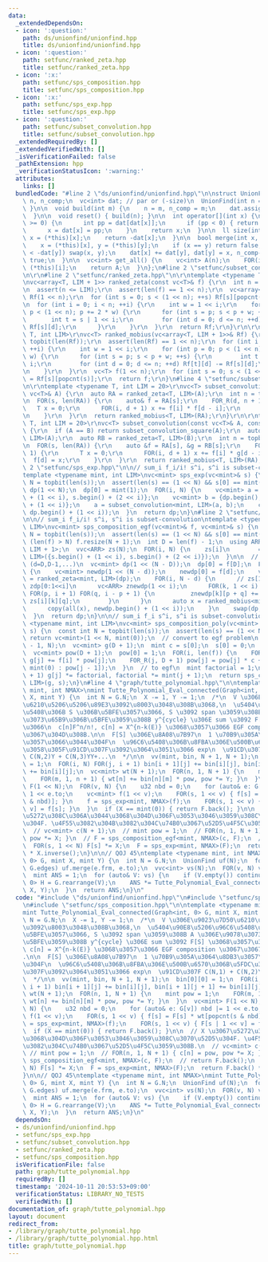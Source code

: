 ```yaml
---
data:
  _extendedDependsOn:
  - icon: ':question:'
    path: ds/unionfind/unionfind.hpp
    title: ds/unionfind/unionfind.hpp
  - icon: ':question:'
    path: setfunc/ranked_zeta.hpp
    title: setfunc/ranked_zeta.hpp
  - icon: ':x:'
    path: setfunc/sps_composition.hpp
    title: setfunc/sps_composition.hpp
  - icon: ':x:'
    path: setfunc/sps_exp.hpp
    title: setfunc/sps_exp.hpp
  - icon: ':question:'
    path: setfunc/subset_convolution.hpp
    title: setfunc/subset_convolution.hpp
  _extendedRequiredBy: []
  _extendedVerifiedWith: []
  _isVerificationFailed: false
  _pathExtension: hpp
  _verificationStatusIcon: ':warning:'
  attributes:
    links: []
  bundledCode: "#line 2 \"ds/unionfind/unionfind.hpp\"\n\nstruct UnionFind {\n  int\
    \ n, n_comp;\n  vc<int> dat; // par or (-size)\n  UnionFind(int n = 0) { build(n);\
    \ }\n\n  void build(int m) {\n    n = m, n_comp = m;\n    dat.assign(n, -1);\n\
    \  }\n\n  void reset() { build(n); }\n\n  int operator[](int x) {\n    while (dat[x]\
    \ >= 0) {\n      int pp = dat[dat[x]];\n      if (pp < 0) { return dat[x]; }\n\
    \      x = dat[x] = pp;\n    }\n    return x;\n  }\n\n  ll size(int x) {\n   \
    \ x = (*this)[x];\n    return -dat[x];\n  }\n\n  bool merge(int x, int y) {\n\
    \    x = (*this)[x], y = (*this)[y];\n    if (x == y) return false;\n    if (-dat[x]\
    \ < -dat[y]) swap(x, y);\n    dat[x] += dat[y], dat[y] = x, n_comp--;\n    return\
    \ true;\n  }\n\n  vc<int> get_all() {\n    vc<int> A(n);\n    FOR(i, n) A[i] =\
    \ (*this)[i];\n    return A;\n  }\n};\n#line 2 \"setfunc/subset_convolution.hpp\"\
    \n\r\n#line 2 \"setfunc/ranked_zeta.hpp\"\n\r\ntemplate <typename T, int LIM>\r\
    \nvc<array<T, LIM + 1>> ranked_zeta(const vc<T>& f) {\r\n  int n = topbit(len(f));\r\
    \n  assert(n <= LIM);\r\n  assert(len(f) == 1 << n);\r\n  vc<array<T, LIM + 1>>\
    \ Rf(1 << n);\r\n  for (int s = 0; s < (1 << n); ++s) Rf[s][popcnt(s)] = f[s];\r\
    \n  for (int i = 0; i < n; ++i) {\r\n    int w = 1 << i;\r\n    for (int p = 0;\
    \ p < (1 << n); p += 2 * w) {\r\n      for (int s = p; s < p + w; ++s) {\r\n \
    \       int t = s | 1 << i;\r\n        for (int d = 0; d <= n; ++d) Rf[t][d] +=\
    \ Rf[s][d];\r\n      }\r\n    }\r\n  }\r\n  return Rf;\r\n}\r\n\r\ntemplate <typename\
    \ T, int LIM>\r\nvc<T> ranked_mobius(vc<array<T, LIM + 1>>& Rf) {\r\n  int n =\
    \ topbit(len(Rf));\r\n  assert(len(Rf) == 1 << n);\r\n  for (int i = 0; i < n;\
    \ ++i) {\r\n    int w = 1 << i;\r\n    for (int p = 0; p < (1 << n); p += 2 *\
    \ w) {\r\n      for (int s = p; s < p + w; ++s) {\r\n        int t = s | 1 <<\
    \ i;\r\n        for (int d = 0; d <= n; ++d) Rf[t][d] -= Rf[s][d];\r\n      }\r\
    \n    }\r\n  }\r\n  vc<T> f(1 << n);\r\n  for (int s = 0; s < (1 << n); ++s) f[s]\
    \ = Rf[s][popcnt(s)];\r\n  return f;\r\n}\n#line 4 \"setfunc/subset_convolution.hpp\"\
    \n\r\ntemplate <typename T, int LIM = 20>\r\nvc<T> subset_convolution_square(const\
    \ vc<T>& A) {\r\n  auto RA = ranked_zeta<T, LIM>(A);\r\n  int n = topbit(len(RA));\r\
    \n  FOR(s, len(RA)) {\r\n    auto& f = RA[s];\r\n    FOR_R(d, n + 1) {\r\n   \
    \   T x = 0;\r\n      FOR(i, d + 1) x += f[i] * f[d - i];\r\n      f[d] = x;\r\
    \n    }\r\n  }\r\n  return ranked_mobius<T, LIM>(RA);\r\n}\r\n\r\ntemplate <typename\
    \ T, int LIM = 20>\r\nvc<T> subset_convolution(const vc<T>& A, const vc<T>& B)\
    \ {\r\n  if (A == B) return subset_convolution_square(A);\r\n  auto RA = ranked_zeta<T,\
    \ LIM>(A);\r\n  auto RB = ranked_zeta<T, LIM>(B);\r\n  int n = topbit(len(RA));\r\
    \n  FOR(s, len(RA)) {\r\n    auto &f = RA[s], &g = RB[s];\r\n    FOR_R(d, n +\
    \ 1) {\r\n      T x = 0;\r\n      FOR(i, d + 1) x += f[i] * g[d - i];\r\n    \
    \  f[d] = x;\r\n    }\r\n  }\r\n  return ranked_mobius<T, LIM>(RA);\r\n}\r\n#line\
    \ 2 \"setfunc/sps_exp.hpp\"\n\n// sum_i f_i/i! s^i, s^i is subset-convolution\n\
    template <typename mint, int LIM>\nvc<mint> sps_exp(vc<mint>& s) {\n  const int\
    \ N = topbit(len(s));\n  assert(len(s) == (1 << N) && s[0] == mint(0));\n  vc<mint>\
    \ dp(1 << N);\n  dp[0] = mint(1);\n  FOR(i, N) {\n    vc<mint> a = {s.begin()\
    \ + (1 << i), s.begin() + (2 << i)};\n    vc<mint> b = {dp.begin(), dp.begin()\
    \ + (1 << i)};\n    a = subset_convolution<mint, LIM>(a, b);\n    copy(all(a),\
    \ dp.begin() + (1 << i));\n  }\n  return dp;\n}\n#line 2 \"setfunc/sps_composition.hpp\"\
    \n\n// sum_i f_i/i! s^i, s^i is subset-convolution\ntemplate <typename mint, int\
    \ LIM>\nvc<mint> sps_composition_egf(vc<mint>& f, vc<mint>& s) {\n  const int\
    \ N = topbit(len(s));\n  assert(len(s) == (1 << N) && s[0] == mint(0));\n  if\
    \ (len(f) > N) f.resize(N + 1);\n  int D = len(f) - 1;\n  using ARR = array<mint,\
    \ LIM + 1>;\n  vvc<ARR> zs(N);\n  FOR(i, N) {\n    zs[i]\n        = ranked_zeta<mint,\
    \ LIM>({s.begin() + (1 << i), s.begin() + (2 << i)});\n  }\n\n  // dp : (d/dt)^df(s)\
    \ (d=D,D-1,...)\n  vc<mint> dp(1 << (N - D));\n  dp[0] = f[D];\n  FOR_R(d, D)\
    \ {\n    vc<mint> newdp(1 << (N - d));\n    newdp[0] = f[d];\n    vc<ARR> zdp\
    \ = ranked_zeta<mint, LIM>(dp);\n    FOR(i, N - d) {\n      // zs[1<<i:2<<i],\
    \ zdp[0:1<<i]\n      vc<ARR> znewdp(1 << i);\n      FOR(k, 1 << i) {\n       \
    \ FOR(p, i + 1) FOR(q, i - p + 1) {\n          znewdp[k][p + q] += zdp[k][p] *\
    \ zs[i][k][q];\n        }\n      }\n      auto x = ranked_mobius<mint, LIM>(znewdp);\n\
    \      copy(all(x), newdp.begin() + (1 << i));\n    }\n    swap(dp, newdp);\n\
    \  }\n  return dp;\n}\n\n// sum_i f_i s^i, s^i is subset-convolution\ntemplate\
    \ <typename mint, int LIM>\nvc<mint> sps_composition_poly(vc<mint> f, vc<mint>\
    \ s) {\n  const int N = topbit(len(s));\n  assert(len(s) == (1 << N));\n  if (f.empty())\
    \ return vc<mint>(1 << N, mint(0));\n  // convert to egf problem\n  int D = min<int>(len(f)\
    \ - 1, N);\n  vc<mint> g(D + 1);\n  mint c = s[0];\n  s[0] = 0;\n  // (x+c)^i\n\
    \  vc<mint> pow(D + 1);\n  pow[0] = 1;\n  FOR(i, len(f)) {\n    FOR(j, D + 1)\
    \ g[j] += f[i] * pow[j];\n    FOR_R(j, D + 1) pow[j] = pow[j] * c + (j == 0 ?\
    \ mint(0) : pow[j - 1]);\n  }\n  // to egf\n  mint factorial = 1;\n  FOR(j, D\
    \ + 1) g[j] *= factorial, factorial *= mint(j + 1);\n  return sps_composition_egf<mint,\
    \ LIM>(g, s);\n}\n#line 4 \"graph/tutte_polynomial.hpp\"\n\ntemplate <typename\
    \ mint, int NMAX>\nmint Tutte_Polynomial_Eval_connected(Graph<int, 0> G, mint\
    \ X, mint Y) {\n  int N = G.N;\n  X -= 1, Y -= 1;\n  /*\n  V \u306E\u9023\u7D50\
    \u6210\u5206\u5206\u89E3\u3092\u8003\u3048\u308B\u3068,\n  \u5404\u90E8\u5206\u96C6\
    \u5408\u306B S \u306B\u5BFE\u3057\u3066, S \u3092 span \u3059\u308B A \u306E\u9078\
    \u3073\u65B9\u306B\u5BFE\u3059\u308B y^{cycle} \u306E sum \u3092 F[S] \u3068\u3057\
    \u3066\n  c[n]F^n/n!, c[n] = X^{n-k(E)} \u3068\u3057\u3066 EGF composition \u3067\
    \u3067\u304D\u308B.\n\n  F[S] \u306E\u8A08\u7B97\n  1 \u70B9\u305A\u3064\u8DB3\
    \u3057\u3066\u3044\u304F\n  \u96C6\u5408\u306B\u8FBA\u306E\u500B\u6570\u306B\u5FDC\
    \u3058\u305F\u91CD\u307F\u3092\u3064\u3051\u3066 exp\n  \u91CD\u307F C(N,1) +\
    \ C(N,2)Y + C(N,3)YY+...\n  */\n\n  vv(mint, bin, N + 1, N + 1);\n  bin[0][0]\
    \ = 1;\n  FOR(i, N) FOR(j, i + 1) bin[i + 1][j] += bin[i][j], bin[i + 1][j + 1]\
    \ += bin[i][j];\n  vc<mint> wt(N + 1);\n  FOR(n, 1, N + 1) {\n    mint pow = 1;\n\
    \    FOR(m, 1, n + 1) { wt[n] += bin[n][m] * pow, pow *= Y; }\n  }\n  vc<mint>\
    \ F(1 << N);\n  FOR(v, N) {\n    u32 nbd = 0;\n    for (auto& e: G[v]) nbd |=\
    \ 1 << e.to;\n    vc<mint> f(1 << v);\n    FOR(s, 1 << v) { f[s] = F[s] * wt[popcnt(s\
    \ & nbd)]; }\n    f = sps_exp<mint, NMAX>(f);\n    FOR(s, 1 << v) { F[s | 1 <<\
    \ v] = f[s]; }\n  }\n  if (X == mint(0)) { return F.back(); }\n\n  // X \u3067\
    \u5272\u308C\u306A\u3044\u3068\u304D\u306F\u3053\u3046\u3059\u308C\u3070\u52D5\
    \u304F. \u4F55\u3082\u304B\u3082\u304C\u74B0\u3067\u52D5\u4F5C\u3059\u308B.\n\
    \  // vc<mint> c(N + 1);\n  // mint pow = 1;\n  // FOR(n, 1, N + 1) { c[n] = pow,\
    \ pow *= X; }\n  // F = sps_composition_egf<mint, NMAX>(c, F);\n  // return F.back();\n\
    \  FOR(s, 1 << N) F[s] *= X;\n  F = sps_exp<mint, NMAX>(F);\n  return F.back()\
    \ * X.inverse();\n}\n\n// QOJ 45\ntemplate <typename mint, int NMAX>\nmint Tutte_Polynomial_Eval(Graph<int,\
    \ 0> G, mint X, mint Y) {\n  int N = G.N;\n  UnionFind uf(N);\n  for (auto& e:\
    \ G.edges) uf.merge(e.frm, e.to);\n  vvc<int> vs(N);\n  FOR(v, N) vs[uf[v]].eb(v);\n\
    \  mint ANS = 1;\n  for (auto& V: vs) {\n    if (V.empty()) continue;\n    Graph<int,\
    \ 0> H = G.rearrange(V);\n    ANS *= Tutte_Polynomial_Eval_connected<mint, NMAX>(H,\
    \ X, Y);\n  }\n  return ANS;\n}\n"
  code: "#include \"ds/unionfind/unionfind.hpp\"\n#include \"setfunc/sps_exp.hpp\"\
    \n#include \"setfunc/sps_composition.hpp\"\n\ntemplate <typename mint, int NMAX>\n\
    mint Tutte_Polynomial_Eval_connected(Graph<int, 0> G, mint X, mint Y) {\n  int\
    \ N = G.N;\n  X -= 1, Y -= 1;\n  /*\n  V \u306E\u9023\u7D50\u6210\u5206\u5206\u89E3\
    \u3092\u8003\u3048\u308B\u3068,\n  \u5404\u90E8\u5206\u96C6\u5408\u306B S \u306B\
    \u5BFE\u3057\u3066, S \u3092 span \u3059\u308B A \u306E\u9078\u3073\u65B9\u306B\
    \u5BFE\u3059\u308B y^{cycle} \u306E sum \u3092 F[S] \u3068\u3057\u3066\n  c[n]F^n/n!,\
    \ c[n] = X^{n-k(E)} \u3068\u3057\u3066 EGF composition \u3067\u3067\u304D\u308B\
    .\n\n  F[S] \u306E\u8A08\u7B97\n  1 \u70B9\u305A\u3064\u8DB3\u3057\u3066\u3044\
    \u304F\n  \u96C6\u5408\u306B\u8FBA\u306E\u500B\u6570\u306B\u5FDC\u3058\u305F\u91CD\
    \u307F\u3092\u3064\u3051\u3066 exp\n  \u91CD\u307F C(N,1) + C(N,2)Y + C(N,3)YY+...\n\
    \  */\n\n  vv(mint, bin, N + 1, N + 1);\n  bin[0][0] = 1;\n  FOR(i, N) FOR(j,\
    \ i + 1) bin[i + 1][j] += bin[i][j], bin[i + 1][j + 1] += bin[i][j];\n  vc<mint>\
    \ wt(N + 1);\n  FOR(n, 1, N + 1) {\n    mint pow = 1;\n    FOR(m, 1, n + 1) {\
    \ wt[n] += bin[n][m] * pow, pow *= Y; }\n  }\n  vc<mint> F(1 << N);\n  FOR(v,\
    \ N) {\n    u32 nbd = 0;\n    for (auto& e: G[v]) nbd |= 1 << e.to;\n    vc<mint>\
    \ f(1 << v);\n    FOR(s, 1 << v) { f[s] = F[s] * wt[popcnt(s & nbd)]; }\n    f\
    \ = sps_exp<mint, NMAX>(f);\n    FOR(s, 1 << v) { F[s | 1 << v] = f[s]; }\n  }\n\
    \  if (X == mint(0)) { return F.back(); }\n\n  // X \u3067\u5272\u308C\u306A\u3044\
    \u3068\u304D\u306F\u3053\u3046\u3059\u308C\u3070\u52D5\u304F. \u4F55\u3082\u304B\
    \u3082\u304C\u74B0\u3067\u52D5\u4F5C\u3059\u308B.\n  // vc<mint> c(N + 1);\n \
    \ // mint pow = 1;\n  // FOR(n, 1, N + 1) { c[n] = pow, pow *= X; }\n  // F =\
    \ sps_composition_egf<mint, NMAX>(c, F);\n  // return F.back();\n  FOR(s, 1 <<\
    \ N) F[s] *= X;\n  F = sps_exp<mint, NMAX>(F);\n  return F.back() * X.inverse();\n\
    }\n\n// QOJ 45\ntemplate <typename mint, int NMAX>\nmint Tutte_Polynomial_Eval(Graph<int,\
    \ 0> G, mint X, mint Y) {\n  int N = G.N;\n  UnionFind uf(N);\n  for (auto& e:\
    \ G.edges) uf.merge(e.frm, e.to);\n  vvc<int> vs(N);\n  FOR(v, N) vs[uf[v]].eb(v);\n\
    \  mint ANS = 1;\n  for (auto& V: vs) {\n    if (V.empty()) continue;\n    Graph<int,\
    \ 0> H = G.rearrange(V);\n    ANS *= Tutte_Polynomial_Eval_connected<mint, NMAX>(H,\
    \ X, Y);\n  }\n  return ANS;\n}\n"
  dependsOn:
  - ds/unionfind/unionfind.hpp
  - setfunc/sps_exp.hpp
  - setfunc/subset_convolution.hpp
  - setfunc/ranked_zeta.hpp
  - setfunc/sps_composition.hpp
  isVerificationFile: false
  path: graph/tutte_polynomial.hpp
  requiredBy: []
  timestamp: '2024-10-11 20:53:53+09:00'
  verificationStatus: LIBRARY_NO_TESTS
  verifiedWith: []
documentation_of: graph/tutte_polynomial.hpp
layout: document
redirect_from:
- /library/graph/tutte_polynomial.hpp
- /library/graph/tutte_polynomial.hpp.html
title: graph/tutte_polynomial.hpp
---
```


